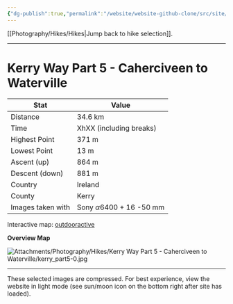 ```yaml
---
{"dg-publish":true,"permalink":"/website/website-github-clone/src/site/notes/photography/hikes/kerry-way-part-5-caherciveen-to-waterville/","updated":"2025-07-03T20:20:02.079+02:00"}
---
```



[[Photography/Hikes/Hikes\|Jump back to hike selection]].

---
# Kerry Way Part 5 - Caherciveen to Waterville
 
| Stat              | Value                                |
| ----------------- | ------------------------------------ |
| Distance          | 34.6 km                              |
| Time              | XhXX (including breaks)              |
| Highest Point     | 371 m                                |
| Lowest Point      | 13 m                                 |
| Ascent (up)       | 864 m                                |
| Descent (down)    | 881 m                                |
| Country           | Ireland                              |
| County            | Kerry                                |
| Images taken with | Sony $\alpha\text{6400}$ + 16 -50 mm |

Interactive map: [outdooractive](https://www.outdooractive.com/en/route/hiking-trail/southwest-ireland/kerry-way-part-5-caherciveen-waterville/318375010/?share=%7E3ixe3vxk%244osshyhg)

**Overview Map**

![Attachments/Photography/Hikes/Kerry Way Part 5 - Caherciveen to Waterville/kerry_part5-0.jpg](/img/user/Attachments/Photography/Hikes/Kerry%20Way%20Part%205%20-%20Caherciveen%20to%20Waterville/kerry_part5-0.jpg)

---
These selected images are compressed. For best experience, view the website in light mode (see sun/moon icon on the bottom right after site has loaded).